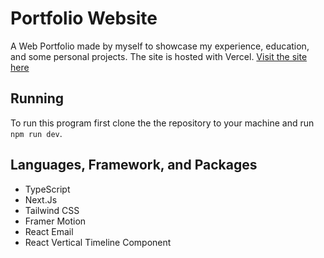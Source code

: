 # Portfolio Website

A Web Portfolio made by myself to showcase my experience, education, and some personal projects.
The site is hosted with Vercel. [Visit the site here](https://evanleong.vercel.app/)

## Running

To run this program first clone the the repository to your machine and run 
`npm run dev`.

## Languages, Framework, and Packages

- TypeScript 
- Next.Js 
- Tailwind CSS
- Framer Motion
- React Email
- React Vertical Timeline Component

